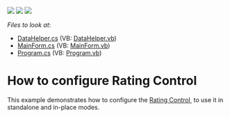 <!-- default badges list -->
![](https://img.shields.io/endpoint?url=https://codecentral.devexpress.com/api/v1/VersionRange/128619323/14.2.3%2B)
[![](https://img.shields.io/badge/Open_in_DevExpress_Support_Center-FF7200?style=flat-square&logo=DevExpress&logoColor=white)](https://supportcenter.devexpress.com/ticket/details/T190685)
[![](https://img.shields.io/badge/📖_How_to_use_DevExpress_Examples-e9f6fc?style=flat-square)](https://docs.devexpress.com/GeneralInformation/403183)
<!-- default badges end -->
<!-- default file list -->
*Files to look at*:

* [DataHelper.cs](./CS/dxSample/DataHelper.cs) (VB: [DataHelper.vb](./VB/dxSample/DataHelper.vb))
* [MainForm.cs](./CS/dxSample/MainForm.cs) (VB: [MainForm.vb](./VB/dxSample/MainForm.vb))
* [Program.cs](./CS/dxSample/Program.cs) (VB: [Program.vb](./VB/dxSample/Program.vb))
<!-- default file list end -->
# How to configure Rating Control


This example demonstrates how to configure the <a href="https://documentation.devexpress.com/#WindowsForms/clsDevExpressXtraEditorsRatingControltopic">Rating Control </a> to use it in standalone and in-place modes. 

<br/>


